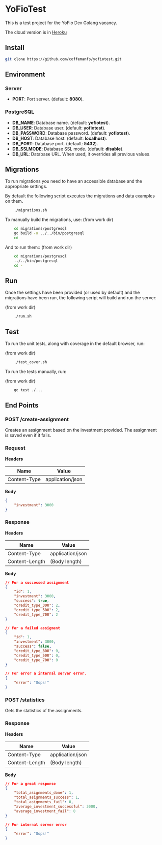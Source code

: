 # YoFioTest
This is a test project for the YoFio Dev Golang vacancy.

The cloud version is in [Heroku](http://yofiotest.herokuapp.com/)

## Install

```sh
git clone https://github.com/coffemanfp/yofiotest.git
```


## Environment

### Server
- **PORT**: Port server.                   (default: **8080**).


### PostgreSQL 

- **DB_NAME**: Database name.         (default: **yofiotest**).
- **DB_USER**: Database user.        (default: **yofiotest**).
- **DB_PASSWORD**: Database password. (default: **yofiotest**).
- **DB_HOST**: Database host.           (default: **localhost**).
- **DB_PORT**: Database port.         (default: **5432**).
- **DB_SSLMODE**: Database SSL mode.     (default: **disable**).
- **DB_URL**: Database URL. When used, it overrides all previous values.



## Migrations
To run migrations you need to have an accessible database and the appropriate settings.

By default the following script executes the migrations and data examples on them.

```sh
    ./migrations.sh
```

To manually build the migrations, use:
(from work dir)

```sh
    cd migrations/postgresql
    go build -o ../../bin/postgresql
    cd -
```

And to run them::
(from work dir)

```sh
    cd migrations/postgresql
    ../../bin/postgresql
    cd -
```


## Run

Once the settings have been provided (or used by default) and the migrations have been run, the following script will build and run the server:

(from work dir)

```sh
    ./run.sh
```


## Test

To run the unit tests, along with coverage in the default browser, run:

(from work dir)

```sh
    ./test_cover.sh
```

To run the tests manually, run:

(from work dir)

```sh
    go test ./...
```


## End Points

### POST /create-assignment

Creates an assignment based on the investment provided. The assignment is saved even if it fails.

### Request

**Headers**

| Name         | Value            |
| ------------ | ---------------- |
| Content-Type | application/json |

**Body**

```json
{
    "investment": 3000
}
```


### Response

**Headers**

| Name           | Value            |
| -------------- | ---------------- |
| Content-Type   | application/json |
| Content-Length | (Body length)    |

**Body**

```json
// For a successed assignment
{
    "id": 1,
    "investment": 3000,
    "success": true,
    "credit_type_300": 2,
    "credit_type_500": 2,
    "credit_type_700": 2
}

// For a failed assigment
{
    "id": 1,
    "investment": 3000,
    "success": false,
    "credit_type_300": 0,
    "credit_type_500": 0,
    "credit_type_700": 0
}

// For error a internal server error.
{
    "error": "Oops!"
}
```


### POST /statistics

Gets the statistics of the assignments.

### Response

**Headers**

| Name           | Value            |
| -------------- | ---------------- |
| Content-Type   | application/json |
| Content-Length | (Body length)    |

**Body**

```json
// For a great response
{
    "total_asignments_done": 1,
    "total_asignments_success": 1,
    "total_asignments_fail": 0,
    "average_investment_successful": 3000,
    "average_investment_fail": 0
}

// For internal server error
{
    "error": "Oops!"
}
```

